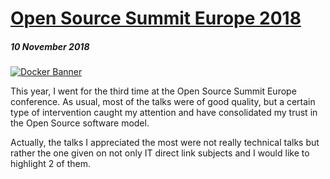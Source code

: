 # [Open Source Summit Europe 2018](/2018/2018-11-10-Open-Source-Summit-Europe-2018/)

##### *10 November 2018*

[![Docker Banner](/2018/assets/images/2018-11-10-Open-Source-Summit-Europe-2018/OSSEU18-banner.jpg)](/2018/2018-11-10-Open-Source-Summit-Europe-2018/)

This year, I went for the third time at the Open Source Summit Europe conference. As usual, most of the talks were of good quality, but a certain type of intervention caught my attention and have consolidated my trust in the Open Source software model.

Actually, the talks I appreciated the most were not really technical talks but rather the one given on not only IT direct link subjects and I would like to highlight 2 of them.
